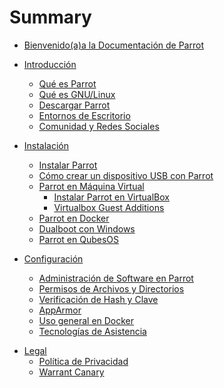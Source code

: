 # Summary

- [Bienvenido(a)a la Documentación de Parrot](<./00.- welcome to parrot doc.md>)

- [Introducción]()
    - [Qué es Parrot](<./01.- What is Parrot.md>)
    - [Qué es GNU/Linux](<./21.- GNU-Linux basics.md>)
    - [Descargar Parrot](<./02.- Download Parrot.md>)
    - [Entornos de Escritorio](<./26.- Desktop Enviroments.md>)
    - [Comunidad y Redes Sociales](<./29.- Community.md>)

- [Instalación]()
    - [Instalar Parrot](<./03.- Installation.md>)
    - [Cómo crear un dispositivo USB con Parrot](<./05.- How to create a Parrot USB drive.md>)
    - [Parrot en Máquina Virtual]()
        - [Instalar Parrot en VirtualBox](<./08.- Install Parrot on VirtualBox.md>)
        - [Virtualbox Guest Additions](<./15.- Virtualbox Guest Additions.md>)
    - [Parrot en Docker](<./22.- Parrot on Docker.md>)
    - [Dualboot con Windows](<./09.- Dualboot with Windows.md>)
    - [Parrot en QubesOS](<./27.- Parrot on QubesOS.md>)

- [Configuración]()
    - [Administración de Software en Parrot](<./23.- Parrot Software Management.md>) 
    - [Permisos de Archivos y Directorios](<./File and Directory Permissions.md>)
    - [Verificación de Hash y Clave](<./24.- Hash and key verification.md>)
    - [AppArmor](<./25.- AppArmor.md>)
    - [Uso general en Docker](<./30.- General usage Docker.md>)
    - [Tecnologías de Asistencia](<./28.- Assistive Technologies.md>)
<!-- 
- [Troubleshooting]()
- [F.A.Q.]()
-->
- [Legal]()
    - [Política de Privacidad](<./Privacy Policy.md>)
    - [Warrant Canary](<./Warrant Canary.md>)


<!-- 
- [Compile a custom kernel](<./19.- Compile a custom kernel.md>)
- [What is Live Mode](<./04.- What is Live Mode.md>)
- [How to create a Live boot device](<./05.- How to create a Parrot USB drive.md>)
    - [How to boot](<./06.- How to boot.md>)
    - [Parrot USB Live Persistence](<./07.- Parrot USB Live Persistence.md>)
-->
<!--
- [Change MySQL - PostgreSQL Password](<./12.- Change MySQL - PostgreSQL Password.md>)
- [Supported WiFi devices](<./13.- Supported WiFi devices.md>)
- [Using a Nvidia GPU on Parrot]()
    - [Nvidia drivers](<./14.- Nvidia drivers.md>)
    - [Nvidia driver install](<./16.- Nvidia driver install.md>)
- [Metasploit Framework](<./17.- Metasploit Framework.md>)
- [Anonsurf](<./18.- Anonsurf.md>)
-->
<!--
- [Mirrors List](<./20.- Mirrors List.md>)
- [General information about GNU/Linux]()
    - [Boot of a Linux System](<./Boot of a Linux System.md>)
    - [GNU/Linux Distributions](<./GNU-Linux Distributions.md>)
    - [Hierarchy of Filesystem and Files](<./Hierarchy of Filesystem and Files.md>)
    - [Installation procedure of a Lemp Nginx web server in ParrotSec](<./Installation procedure of a Lemp Nginx web server in ParrotSec.md>)
    - [Intro to GNU/Linux Security](<./Intro to GNU-Linux Security.md>)
    - [Logs Under Control](<./Logs Under Control.md>)
    - [Network Configuration - Parrot](<./Network Configuration - Parrot.md>)
    - [Reverse Engineering](<./Reverse Engineering.md>)
    - [Services](<./Services.md>)
    - [Shell and Basic Commands](<./Shell and Basic Commands.md>)
    - [su sudo](<./su_sudo.md>)
    - [The Hackers](<./The Hackers.md>)
    - [Users and Groups](<./Users and Groups.md>)
    - [What is Pentesting](<./What is Pentesting.md>)
-->